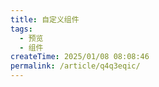 ```yaml
---
title: 自定义组件
tags:
  - 预览
  - 组件
createTime: 2025/01/08 08:08:46
permalink: /article/q4q3eqic/
---
```


<CustomComponent />
